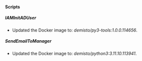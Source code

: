 
#### Scripts

##### IAMInitADUser


- Updated the Docker image to: *demisto/py3-tools:1.0.0.114656*.
##### SendEmailToManager


- Updated the Docker image to: *demisto/python3:3.11.10.113941*.
